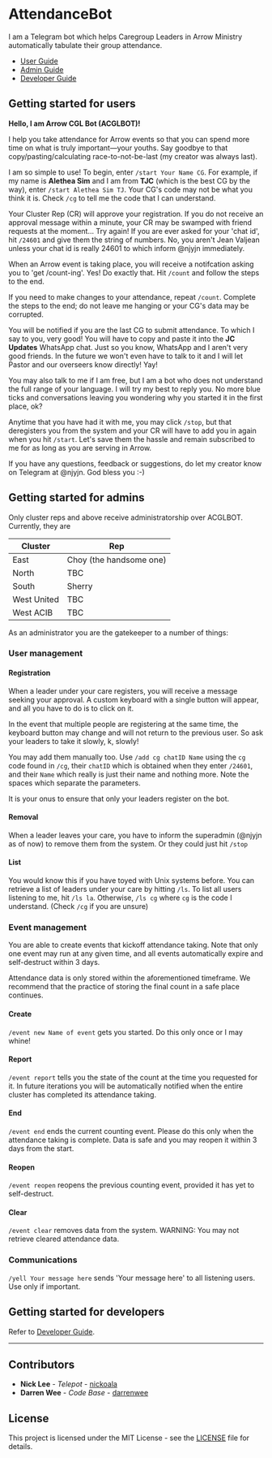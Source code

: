 # AttendanceBot
I am a Telegram bot which helps Caregroup Leaders in Arrow Ministry automatically tabulate their group attendance.

- [User Guide](#getting-started-for-users)
- [Admin Guide](#getting-started-for-admins)
- [Developer Guide](#getting-started-for-developers)

## Getting started for users

**Hello, I am Arrow CGL Bot (ACGLBOT)!**

I help you take attendance for Arrow events so that you can spend more time on what is truly important—your youths. Say goodbye to that copy/pasting/calculating race-to-not-be-last (my creator was always last).

I am so simple to use! To begin, enter `/start Your Name CG`. For example, if my name is **Alethea Sim** and I am from **TJC** (which is the best CG by the way), enter `/start Alethea Sim TJ`. Your CG's code may not be what you think it is. Check `/cg` to tell me the code that I can understand.

Your Cluster Rep (CR) will approve your registration. If you do not receive an approval message within a minute, your CR may be swamped with friend requests at the moment... Try again! If you are ever asked for your 'chat id', hit `/24601` and give them the string of numbers. No, you aren't Jean Valjean unless your chat id is really 24601 to which inform @njyjn immediately.

When an Arrow event is taking place, you will receive a notifcation asking you to 'get /count-ing'. Yes! Do exactly that. Hit `/count` and follow the steps to the end.

If you need to make changes to your attendance, repeat `/count`. Complete the steps to the end; do not leave me hanging or your CG's data may be corrupted.

You will be notified if you are the last CG to submit attendance. To which I say to you, very good! You will have to copy and paste it into the **JC Updates** WhatsApp chat. Just so you know, WhatsApp and I aren't very good friends. In the future we won't even have to talk to it and I will let Pastor and our overseers know directly! Yay!

You may also talk to me if I am free, but I am a bot who does not understand the full range of your language. I will try my best to reply you. No more blue ticks and conversations leaving you wondering why you started it in the first place, ok?

Anytime that you have had it with me, you may click `/stop`, but that deregisters you from the system and your CR will have to add you in again when you hit `/start`. Let's save them the hassle and remain subscribed to me for as long as you are serving in Arrow.

If you have any questions, feedback or suggestions, do let my creator know on Telegram at @njyjn. God bless you :-)

## Getting started for admins
Only cluster reps and above receive administratorship over ACGLBOT. Currently, they are

| Cluster | Rep |
|---|---|
| East | Choy (the handsome one)|
| North | TBC |
| South | Sherry |
| West United | TBC |
| West ACIB | TBC |

As an administrator you are the gatekeeper to a number of things:

### User management
#### Registration 
When a leader under your care registers, you will receive a message seeking your approval. A custom keyboard with a single button will appear, and all you have to do is to click on it. 

In the event that multiple people are registering at the same time, the keyboard button may change and will not return to the previous user. So ask your leaders to take it slowly, k, slowly!

You may add them manually too. Use `/add cg chatID Name` using the `cg` code found in `/cg`, their `chatID` which is obtained when they enter `/24601`, and their `Name` which really is just their name and nothing more. Note the spaces which separate the parameters.

It is your onus to ensure that only your leaders register on the bot.

#### Removal
When a leader leaves your care, you have to inform the superadmin (@njyjn as of now) to remove them from the system. Or they could just hit `/stop`

#### List
You would know this if you have toyed with Unix systems before. You can retrieve a list of leaders under your care by hitting `/ls`. To list all users listening to me, hit `/ls la`. Otherwise, `/ls cg` where `cg` is the code I understand. (Check `/cg` if you are unsure)

### Event management 
You are able to create events that kickoff attendance taking. Note that only one event may run at any given time, and all events automatically expire and self-destruct within 3 days.

Attendance data is only stored within the aforementioned timeframe. We recommend that the practice of storing the final count in a safe place continues.

#### Create
`/event new Name of event` gets you started. Do this only once or I may whine!

#### Report
`/event report` tells you the state of the count at the time you requested for it. In future iterations you will be automatically notified when the entire cluster has completed its attendance taking.

#### End
`/event end` ends the current counting event. Please do this only when the attendance taking is complete. Data is safe and you may reopen it within 3 days from the start.

#### Reopen
`/event reopen` reopens the previous counting event, provided it has yet to self-destruct.

#### Clear
`/event clear` removes data from the system. WARNING: You may not retrieve cleared attendance data.

### Communications
`/yell Your message here` sends 'Your message here' to all listening users. Use only if important.

## Getting started for developers
Refer to [Developer Guide](/Developer.md).

---

## Contributors

* **Nick Lee** - *Telepot* - [nickoala](https://github.com/nickoala/telepot)
* **Darren Wee** - *Code Base* - [darrenwee](https://github.com/darrenwee)

## License

This project is licensed under the MIT License - see the [LICENSE](LICENSE) file for details.

